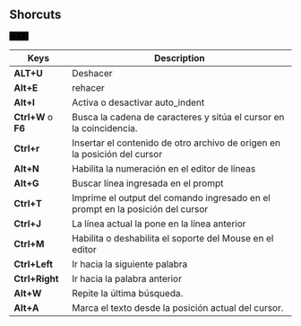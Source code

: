 ## Shorcuts 

<kbd style="background:black;">Ctrl<kbd>

|Keys|Description|
|----|-----------|
|**ALT+U**|Deshacer|
|**Alt+E**|rehacer|
|**Alt+I**|Activa o desactivar auto_indent|
|**Ctrl+W** o **F6**|Busca la cadena de caracteres y sitúa el cursor en la coincidencia.|
|**Ctrl+r**|Insertar el contenido de otro archivo de origen en la posición del cursor|
|**Alt+N**|Habilita la numeración en el editor de líneas|
|**Alt+G**|Buscar línea ingresada en el prompt|
|**Ctrl+T**|Imprime el output del comando ingresado en el prompt en la posición del cursor|
|**Ctrl+J**|La línea actual la pone en la línea anterior|
|**Ctrl+M**|Habilita o deshabilita el soporte del Mouse en el editor|
|**Ctrl+Left**|Ir hacia la siguiente palabra|
|**Ctrl+Right**|Ir hacia la palabra anterior|
|**Alt+W**|Repite la última búsqueda.|
|**Alt+A**|Marca el texto desde la posición actual del cursor.|
